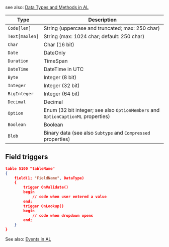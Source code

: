 see also: [Data Types and Methods in AL](https://learn.microsoft.com/en-us/dynamics365/business-central/dev-itpro/developer/methods-auto/library)

| Type           | Description                                                                      |
| -------------- | -------------------------------------------------------------------------------- |
| `Code[len]`    | String (uppercase and truncated; max: 250 char)                                  |
| `Text[maxlen]` | String (max: 1024 char; default: 250 char)                                       |
| `Char`         | Char (16 bit)                                                                    |
| `Date`         | DateOnly                                                                         |
| `Duration`     | TimeSpan                                                                         |
| `DateTime`     | DateTime in UTC                                                                  |
| `Byte`         | Integer (8 bit)                                                                  |
| `Integer`      | Integer (32 bit)                                                                 |
| `BigInteger`   | Integer (64 bit)                                                                 |
| `Decimal`      | Decimal                                                                          |
| `Option`       | Enum (32 bit integer; see also `OptionMembers` and `OptionCaptionML` properties) |
| `Boolean`      | Boolean                                                                          |
| `Blob`         | Binary data (see also `Subtype` and `Compressed` properties)                     |

## Field triggers

```json
table 5100 "tableName"
{
    field(1; "FieldName", DataType)
    {
        trigger OnValidate()
        begin
            // code when user entered a value
        end;
        trigger OnLookup()
        begin
            // code when dropdown opens
        end;
    }
}
```

See also: [Events in AL](https://learn.microsoft.com/en-us/dynamics365/business-central/dev-itpro/developer/devenv-events-in-al)

